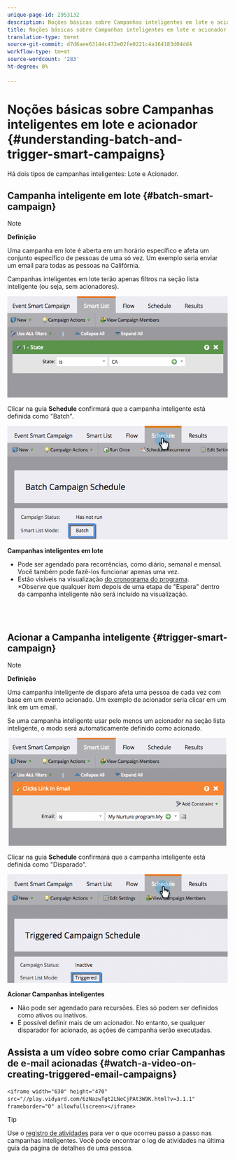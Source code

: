 ```yaml
---
unique-page-id: 2953132
description: Noções básicas sobre Campanhas inteligentes em lote e acionador - Documentos do Marketing - Documentação do produto
title: Noções básicas sobre Campanhas inteligentes em lote e acionador
translation-type: tm+mt
source-git-commit: d7d6aee63144c472e02fe0221c4a164183d04dd4
workflow-type: tm+mt
source-wordcount: '283'
ht-degree: 0%

---
```



# Noções básicas sobre Campanhas inteligentes em lote e acionador {#understanding-batch-and-trigger-smart-campaigns}

Há dois tipos de campanhas inteligentes: Lote e Acionador.

## Campanha inteligente em lote {#batch-smart-campaign}

>[!NOTE]
>
>**Definição**
>
>Uma campanha em lote é aberta em um horário específico e afeta um conjunto específico de pessoas de uma só vez. Um exemplo seria enviar um email para todas as pessoas na Califórnia.

Campanhas inteligentes em lote terão apenas filtros na seção lista inteligente (ou seja, sem acionadores).

![](assets/batch-filter.png)

Clicar na guia **Schedule** confirmará que a campanha inteligente está definida como &quot;Batch&quot;.

![](assets/batch-c4.png)

**Campanhas inteligentes em lote**

* Pode ser agendado para recorrências, como diário, semanal e mensal. Você também pode fazê-los funcionar apenas uma vez.
* Estão visíveis na visualização [do cronograma do programa](../../../../product-docs/core-marketo-concepts/programs/program-schedule-view/navigating-the-program-schedule-view.md).\
   *Observe que qualquer item depois de uma etapa de &quot;Espera&quot; dentro da campanha inteligente não será incluído na visualização.

<br> 

## Acionar a Campanha inteligente {#trigger-smart-campaign}

>[!NOTE]
>
>**Definição**
>
>Uma campanha inteligente de disparo afeta uma pessoa de cada vez com base em um evento acionado. Um exemplo de acionador seria clicar em um link em um email.

Se uma campanha inteligente usar pelo menos um acionador na seção lista inteligente, o modo será automaticamente definido como acionado.

![](assets/trigger.png)

Clicar na guia **Schedule** confirmará que a campanha inteligente está definida como &quot;Disparado&quot;.

![](assets/trigger2.png)

**Acionar Campanhas inteligentes**

* Não pode ser agendado para recursões. Eles só podem ser definidos como ativos ou inativos.
* É possível definir mais de um acionador. No entanto, se qualquer disparador for acionado, as ações de campanha serão executadas.

## Assista a um vídeo sobre como criar Campanhas de e-mail acionadas {#watch-a-video-on-creating-triggered-email-campaigns}

`<iframe width="630" height="470" src="//play.vidyard.com/6zNazwTgt2LNeCjPAt3W9K.html?v=3.1.1" frameborder="0" allowfullscreen></iframe>`

>[!TIP]
>
>Use o [registro de atividades](../../../../product-docs/core-marketo-concepts/smart-lists-and-static-lists/managing-people-in-smart-lists/locate-the-activity-log-for-a-person.md) para ver o que ocorreu passo a passo nas campanhas inteligentes. Você pode encontrar o log de atividades na última guia da página de detalhes de uma pessoa.

